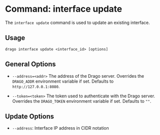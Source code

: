 # Command: interface update

The `interface update` command is used to update an existing interface.

## Usage

```
drago interface update <interface_id> [options]
```

## General Options

- `--address=<addr>`
    The address of the Drago server.
    Overrides the `DRAGO_ADDR` environment variable if set.
    Defaults to `http://127.0.0.1:8080`.

- `--token=<token>`
    The token used to authenticate with the Drago server.
    Overrides the `DRAGO_TOKEN` environment variable if set.
    Defaults to `""`.

## Update Options

- `--address`: Interface IP address in CIDR notation
